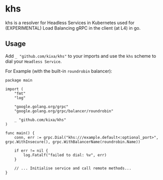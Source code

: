# khs

khs is a resolver for Headless Services in Kubernetes used for (EXPERIMENTAL) Load Balancing gRPC in the client (at L4) in go.


## Usage

Add `_ "github.com/kixa/khs"` to your imports and use the `khs` scheme to dial your `Headless Service`.

For Example (with the built-in `roundrobin` balancer):

```
package main

import (
	"fmt"
	"log"

	"google.golang.org/grpc"
	"google.golang.org/grpc/balancer/roundrobin"

	_ "github.com/kixa/khs"
)

func main() {
	conn, err := grpc.Dial("khs:///example.default<:optional_port>", grpc.WithInsecure(), grpc.WithBalancerName(roundrobin.Name))

	if err != nil {
		log.Fatalf("failed to dial: %v", err)
	}
    
    // ... Initialise service and call remote methods...
}
```